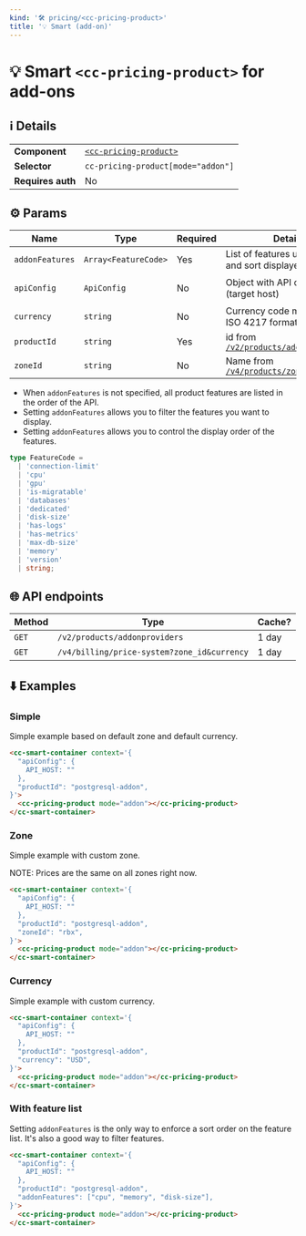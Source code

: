 ```yaml
---
kind: '🛠 pricing/<cc-pricing-product>'
title: '💡 Smart (add-on)'
---
```

# 💡 Smart `<cc-pricing-product>` for add-ons

## ℹ️ Details

<table>
  <tr><td><strong>Component    </strong> <td><a href="🛠-pricing-cc-pricing-product--default-story"><code>&lt;cc-pricing-product&gt;</code></a>
  <tr><td><strong>Selector     </strong> <td><code>cc-pricing-product[mode="addon"]</code>
  <tr><td><strong>Requires auth</strong> <td>No
</table>

## ⚙️ Params

| Name            | Type                 | Required | Details                                                                                          | Default                                        |
|-----------------|----------------------|----------|--------------------------------------------------------------------------------------------------|------------------------------------------------|
| `addonFeatures` | `Array<FeatureCode>` | Yes      | List of features used to filter and sort displayed features                                      |                                                |
| `apiConfig`     | `ApiConfig`          | No       | Object with API configuration (target host)                                                      | `{ API_HOST: "https://api.clever-cloud.com" }` |
| `currency`      | `string`             | No       | Currency code matching the ISO 4217 format                                                       | `EUR`                                          |
| `productId`     | `string`             | Yes      | id from [`/v2/products/addonproviders`](https://api.clever-cloud.com/v2/products/addonproviders) |                                                |
| `zoneId`        | `string`             | No       | Name from [`/v4/products/zones`](https://api.clever-cloud.com/v4/products/zones)                 | `par`                                          |

* When `addonFeatures` is not specified, all product features are listed in the order of the API.
* Setting `addonFeatures` allows you to filter the features you want to display.
* Setting `addonFeatures` allows you to control the display order of the features.

```ts
type FeatureCode =
  | 'connection-limit'
  | 'cpu'
  | 'gpu'
  | 'is-migratable'
  | 'databases'
  | 'dedicated'
  | 'disk-size'
  | 'has-logs'
  | 'has-metrics'
  | 'max-db-size'
  | 'memory'
  | 'version'
  | string;
```

## 🌐 API endpoints

| Method | Type                                             | Cache? |
|--------|--------------------------------------------------|--------|
| `GET`  | `/v2/products/addonproviders`                    | 1 day  |
| `GET`  | `/v4/billing/price-system?zone_id&currency`      | 1 day  |

## ⬇️️ Examples

### Simple

Simple example based on default zone and default currency.

```html
<cc-smart-container context='{
  "apiConfig": {
    API_HOST: ""
  },
  "productId": "postgresql-addon",
}'>
  <cc-pricing-product mode="addon"></cc-pricing-product>
</cc-smart-container>
```

### Zone

Simple example with custom zone.

NOTE: Prices are the same on all zones right now.

```html
<cc-smart-container context='{
  "apiConfig": {
    API_HOST: ""
  },
  "productId": "postgresql-addon",
  "zoneId": "rbx",
}'>
  <cc-pricing-product mode="addon"></cc-pricing-product>
</cc-smart-container>
```

### Currency

Simple example with custom currency.

```html
<cc-smart-container context='{
  "apiConfig": {
    API_HOST: ""
  },
  "productId": "postgresql-addon",
  "currency": "USD",
}'>
  <cc-pricing-product mode="addon"></cc-pricing-product>
</cc-smart-container>
```

### With feature list

Setting `addonFeatures` is the only way to enforce a sort order on the feature list.
It's also a good way to filter features.

```html
<cc-smart-container context='{
  "apiConfig": {
    API_HOST: ""
  },
  "productId": "postgresql-addon",
  "addonFeatures": ["cpu", "memory", "disk-size"],
}'>
  <cc-pricing-product mode="addon"></cc-pricing-product>
</cc-smart-container>
```
